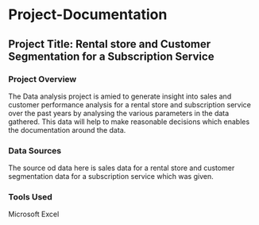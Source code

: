 # Project-Documentation

## Project Title: Rental store and Customer Segmentation for a Subscription Service


### Project Overview
The Data analysis project is amied to generate insight into sales and customer performance analysis for a rental store and subscription service over the past years by analysing the various parameters in the data gathered. This data will help to make reasonable decisions which enables the documentation around the data.

### Data Sources
The source od data here is sales data for a rental store  and customer segmentation data for a subscription service which was given.

### Tools Used
Microsoft Excel




